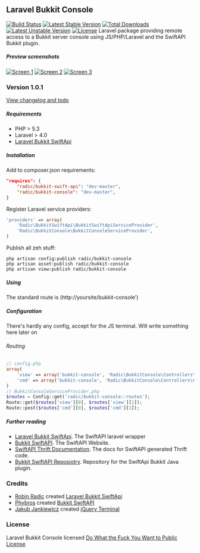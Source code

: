 ## Laravel Bukkit Console
[![Build Status](https://travis-ci.org/RobinRadic/bukkit-console.svg?branch=master)](https://travis-ci.org/RobinRadic/bukkit-console)
[![Latest Stable Version](https://poser.pugx.org/radic/bukkit-console/v/stable.svg)](https://packagist.org/packages/radic/bukkit-console)
[![Total Downloads](https://poser.pugx.org/radic/bukkit-console/downloads.svg)](https://packagist.org/packages/radic/bukkit-console)
[![Latest Unstable Version](https://poser.pugx.org/radic/bukkit-console/v/unstable.svg)](https://packagist.org/packages/radic/bukkit-console)
[![License](https://poser.pugx.org/radic/bukkit-console/license.svg)](https://packagist.org/packages/radic/bukkit-console)
Laravel package providing remote access to a Bukkit server console using JS/PHP/Laravel and the SwiftAPI Bukkit plugin.


##### Preview screenshots
[![Screen 1](http://i.imgur.com/uEkDzmgs.jpg)](https://github.com/RobinRadic/laravel-bukkit-console/raw/master/ss1.jpg)
[![Screen 2](http://i.imgur.com/D4nUPY3s.jpg)](https://github.com/RobinRadic/laravel-bukkit-console/raw/master/ss2.jpg)
[![Screen 3](http://i.imgur.com/SMLPHf5s.jpg)](https://github.com/RobinRadic/laravel-bukkit-console/raw/master/ss3.jpg)


### Version 1.0.1
[View changelog and todo](https://github.com/RobinRadic/laravel-bukkit-console/blob/master/changelog.md)

##### Requirements
- PHP > 5.3 
- Laravel > 4.0
- [Laravel Bukkit SwiftApi](https://github.com/RobinRadic/laravel-bukkit-swiftapi)


##### Installation
Add to composer.json requirements:
```JSON
"requires": {
    "radic/bukkit-swift-api": "dev-master",
    "radic/bukkit-console": "dev-master",
}
```

Register Laravel service providers:
```php
'providers' => array(
    'Radic\BukkitSwiftApi\BukkitSwiftApiServiceProvider',
    'Radic\BukkitConsole\BukkitConsoleServiceProvider',
)
```

Publish all zeh stuff:
```Batchfile
php artisan config:publish radic/bukkit-console
php artisan asset:publish radic/bukkit-console
php artisan view:publish radic/bukkit-console
```

##### Using
The standard route is (http://yoursite/bukkit-console')

##### Configuration
There's hardly any config, accept for the JS terminal. Will write something here later on

###### Routing
```php
// config.php
array(
    'view' => array('bukkit-console', 'Radic\BukkitConsole\Controllers\ConsoleController@index'),
    'cmd' => array('bukkit-console', 'Radic\BukkitConsole\Controllers\ConsoleController@cmd')
)
// BukkitConsoleServiceProvider.php
$routes = Config::get('radic/bukkit-console::routes');
Route::get($routes['view'][0], $routes['view'][1]);
Route::post($routes['cmd'][0], $routes['cmd'][1]);
```


##### Further reading
- [Laravel Bukkit SwiftApi](https://github.com/RobinRadic/laravel-bukkit-swiftapi). The SwiftAPI laravel wrapper
- [Bukkit SwiftAPI](http://dev.bukkit.org/bukkit-plugins/swiftapi). The SwiftAPI Website.
- [SwiftAPI Thrift Documentation](http://willwarren.com/docs/swiftapi/latest/). The docs for SwiftAPI generated Thrift code.
- [Bukkit SwiftAPI Reposiotry](https://bitbucket.org/phybros/swiftapi). Repository for the SwiftApi Bukkit Java plugin.

### Credits
- [Robin Radic](https://github.com/RobinRadic) created [Laravel Bukkit SwiftApi](https://github.com/RobinRadic/laravel-bukkit-swiftapi)
- [Phybros](http://dev.bukkit.org/profiles/phybros) created [Bukkit SwiftAPI](http://dev.bukkit.org/bukkit-plugins/swiftapi)
- [Jakub Jankiewicz](http://jcubic.pl) created [jQuery Terminal](http://terminal.jcubic.pl)

### License
Laravel Bukkit Console licensed [Do What the Fuck You Want to Public License](http://www.wtfpl.net/)
